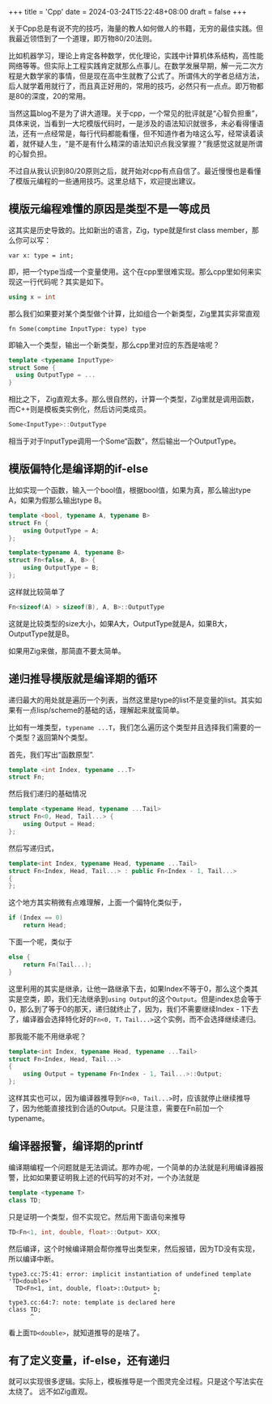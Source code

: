 +++
title = 'Cpp'
date = 2024-03-24T15:22:48+08:00
draft = false
+++

关于Cpp总是有说不完的技巧，海量的教人如何做人的书籍，无穷的最佳实践。但我最近领悟到了一个道理，即万物80/20法则。

比如机器学习，理论上肯定各种数学，优化理论，实践中计算机体系结构，高性能网络等等。但实际上工程实践肯定就那么点事儿。在数学发展早期，解一元二次方程是大数学家的事情，但是现在高中生就教了公式了。所谓伟大的学者总结方法，后人就学着用就行了，而且真正好用的，常用的技巧，必然只有一点点。即万物都是80的深度，20的常用。

当然这篇blog不是为了讲大道理。关于cpp，一个常见的批评就是“心智负担重”，具体来说，当看到一大坨模版代码时，一是涉及的语法知识就很多，未必看得懂语法，还有一点经常是，每行代码都能看懂，但不知道作者为啥这么写，经常读着读着，就怀疑人生，“是不是有什么精深的语法知识点我没掌握？”我感觉这就是所谓的心智负担。

不过自从我认识到80/20原则之后，就开始对cpp有点自信了。最近慢慢也是看懂了模版元编程的一些通用技巧。这里总结下，欢迎提出建议。

## 模版元编程难懂的原因是类型不是一等成员

这其实是历史导致的。比如新出的语言，Zig，type就是first class member，那么你可以写：

```zig
var x: type = int;
```
即，把一个type当成一个变量使用。这个在cpp里很难实现。那么cpp里如何来实现这一行代码呢？其实是如下。

```c++
using x = int
```

那么我们如果要对某个类型做个计算，比如组合一个新类型，Zig里其实非常直观

```Zig
fn Some(comptime InputType: type) type
```

即输入一个类型，输出一个新类型，那么cpp里对应的东西是啥呢？

```c++
template <typename InputType>
struct Some {
  using OutputType = ...
}
```

相比之下， Zig直观太多。那么很自然的，计算一个类型，Zig里就是调用函数，而C++则是模板类实例化，然后访问类成员。

```c++
Some<InputType>::OutputType
```

相当于对于InputType调用一个Some“函数”，然后输出一个OutputType。

## 模版偏特化是编译期的if-else

比如实现一个函数，输入一个bool值，根据bool值，如果为真，那么输出type A，如果为假那么输出type B。

```c++
template <bool, typename A, typename B>
struct Fn {
	using OutputType = A;
};

template<typename A, typename B>
struct Fn<false, A, B> {
	using OutputType = B;
};
```
这样就比较简单了

```c++
Fn<sizeof(A) > sizeof(B), A, B>::OutputType
```
这就是比较类型的size大小，如果A大，OutputType就是A，如果B大，OutputType就是B。

如果用Zig来做，那简直不要太简单。

## 递归推导模版就是编译期的循环

递归最大的用处就是遍历一个列表，当然这里是type的list不是变量的list。其实如果有一点lisp/scheme的基础的话，理解起来就蛮简单。

比如有一堆类型，`typename ...T`，我们怎么遍历这个类型并且选择我们需要的一个类型？返回第N个类型。

首先，我们写出“函数原型”.

```c++
template <int Index, typename ...T>
struct Fn;
```

然后我们递归的基础情况

```c++
template <typename Head, typename ...Tail>
struct Fn<0, Head, Tail...> {
	using Output = Head;
};
```

然后写递归式，

```c++
template<int Index, typename Head, typename ...Tail>
struct Fn<Index, Head, Tail...> : public Fn<Index - 1, Tail...>
{
};
```

这个地方其实稍微有点难理解，上面一个偏特化类似于，

```c++
if (Index == 0)
    return Head;
```

下面一个呢，类似于

```c++
else {
	return Fn(Tail...);
}
```

这里利用的其实是继承，让他一路继承下去，如果Index不等于0，那么这个类其实是空类，即，我们无法继承到`using Output`的这个`Output`。但是index总会等于0，那么到了等于0的那天，递归就终止了，因为，我们不需要继续Index - 1下去了，编译器会选择特化好的`Fn<0, T，Tail...>`这个实例，而不会选择继续递归。

那我能不能不用继承呢？

```c++
template<int Index, typename Head, typename ...Tail>
struct Fn<Index, Head, Tail...> 
{
	using Output = typename Fn<Index - 1, Tail...>::Output;
};
```

这样其实也可以，因为编译器推导到`Fn<0, Tail...>`时，应该就停止继续推导了，因为他能直接找到合适的Output。只是注意，需要在Fn前加一个typename。

## 编译器报警，编译期的printf

编译期编程一个问题就是无法调试。那咋办呢，一个简单的办法就是利用编译器报警，比如如果要证明我上述的代码写的对不对，一个办法就是

```c++
template <typename T>
class TD;
```

只是证明一个类型，但不实现它。然后用下面语句来推导

```c++
TD<Fn<1, int, double, float>::Output> XXX;
```

然后编译，这个时候编译期会帮你推导出类型来，然后报错，因为TD没有实现，所以编译中断。

```
type3.cc:75:41: error: implicit instantiation of undefined template 'TD<double>'
  TD<Fn<1, int, double, float>::Output> b;
                                        ^
type3.cc:64:7: note: template is declared here
class TD;
      ^
```

看上面`TD<double>`，就知道推导的是啥了。

## 有了定义变量，if-else，还有递归

就可以实现很多逻辑。实际上，模板推导是一个图灵完全过程。只是这个写法实在太绕了。
远不如Zig直观。


